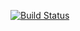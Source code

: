 [![Build Status](https://travis-ci.org/dell-asm/dell-asm-util.svg?branch=master)](https://travis-ci.org/dell-asm/dell-asm-util)
